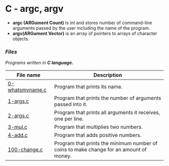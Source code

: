 # C - argc, argv

* **argc (ARGument Count)** is int and stores number of command-line arguments passed by the user including the name of the program.
* **argv(ARGument Vector)** is an array of pointers to arrays of character objects.

### *Files*
*Programs written in **C language.***

File name | Description
---- | ----
[0-whatsmyname.c](https://github.com/Donaldoo/holbertonschool-low_level_programming/blob/main/argc_argv/0-whatsmyname.c) | Program that prints its name.
[1-args.c](https://github.com/Donaldoo/holbertonschool-low_level_programming/blob/main/argc_argv/1-args.c) | Program that prints the number of arguments passed into it.
[2-args.c](https://github.com/Donaldoo/holbertonschool-low_level_programming/blob/main/argc_argv/2-args.c) | Program that prints all arguments it receives, one per line.
[3-mul.c](https://github.com/Donaldoo/holbertonschool-low_level_programming/blob/main/argc_argv/3-mul.c) | Program that multiplies two numbers.
[4-add.c](https://github.com/Donaldoo/holbertonschool-low_level_programming/blob/main/argc_argv/4-add.c) | Program that adds positive numbers.
[100-change.c](https://github.com/Donaldoo/holbertonschool-low_level_programming/blob/main/argc_argv/100-change.c) | Program that prints the minimum number of coins to make change for an amount of money.
